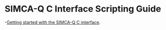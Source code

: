# SIMCA-Q C Interface Scripting Guide

-[Getting started with the SIMCA-Q C interface](00_GettingStarted_Includes/00_GettingStarted_Includes.md).

